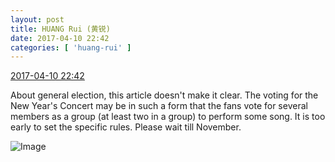 ```yaml
---
layout: post
title: HUANG Rui (黄锐)
date: 2017-04-10 22:42
categories: [ 'huang-rui' ]
---
```


<div class="weibo-info">
  <a href="http://weibo.com/2383396057/EDUpTxve4">2017-04-10 22:42</a>
</div>

About general election, this article doesn't make it clear. The voting for the New Year's Concert may be in such a form that the fans vote for several members as a group (at least two in a group) to perform some song. It is too early to set the specific rules. Please wait till November.

<!-- more -->

![Image](https://wx4.sinaimg.cn/mw690/8e0fbcd9ly1fehyip4rq8j20ku112jx5.jpg)
